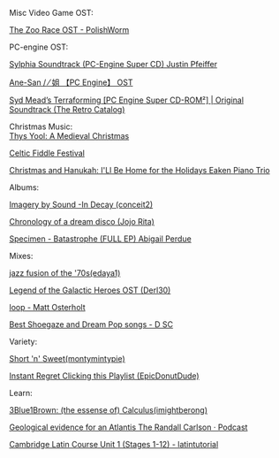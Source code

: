 Misc Video Game OST:

[The Zoo Race OST - PolishWorm](https://youtube.com/playlist?list=PLOJErpyswxzMIw5M0tB4wrQsZ-ak7WoWK)  



PC-engine OST:  

[Sylphia Soundtrack (PC-Engine Super CD)
Justin Pfeiffer](https://www.youtube.com/playlist?list=PLS33sdp5dtRmI6x3CUUaZ1trFnDLUSrP1)  

[Ane-San / ⁄ 姐 【PC Engine】 OST](https://www.youtube.com/playlist?list=PL8x7wHq_i5DdyzSsi7_qRqqT1nQIY3YZQ)  

[Syd Mead’s Terraforming [PC Engine Super CD-ROM²] | Original Soundtrack (The Retro Catalog)](https://www.youtube.com/playlist?list=PLVMVbsTFPOy8JfcAaASJQyq2Zcf8yyyGR)  



Christmas Music:  
[Thys Yool: A Medieval Christmas](https://www.youtube.com/playlist?list=OLAK5uy_luJyiM0Kv-ZRK6TlRgfkmOia-AjBfYMe4)  

[Celtic Fiddle Festival](https://www.youtube.com/playlist?list=OLAK5uy_lA9YIE8DZSx8ISc7QM4UkxhlWd9ZaLpFA)  

[Christmas and Hanukah: I'Ll Be Home for the Holidays
Eaken Piano Trio](https://www.youtube.com/playlist?list=OLAK5uy_lFXkl8NOR5YUdiPpLgCNFb79IxgAXI_xo)  


Albums:  

[Imagery by Sound -In Decay (conceit2)](https://youtube.com/playlist?list=PLBKVN8MW0_1ZpnXeUdg3JL7CxkKV43TzH)  

[Chronology of a dream disco (Jojo Rita)](https://www.youtube.com/playlist?list=PLNe5B7pDzB0DF3-lFU4_pTzLklzUAJHSG)  

[Specimen - Batastrophe (FULL EP) Abigail Perdue](https://www.youtube.com/playlist?list=PLUJXUnTA4ULi3MyluxKMbQJ3mPfbJJ65f)  




Mixes:  

[jazz fusion of the '70s(edaya1)](https://www.youtube.com/playlist?list=PLDAt_4uwQO2LJnZZ7ZKQpEZBqWxYVZu_x)  

[Legend of the Galactic Heroes OST (Derl30)](https://www.youtube.com/playlist?list=PLviRCiujlzqCYuoMJzMtpbR3seP3r_duP)  

[loop - Matt Osterholt](https://www.youtube.com/playlist?list=PLf9WFU11J1EOHyakz5Qz8YiotBz7R-aGt)  

[Best Shoegaze and Dream Pop songs - D SC](https://www.youtube.com/playlist?list=PLsEc7Aw3YxEpeL9WwsjTqzgzmtW5-p9ZK)  




Variety:  

[Short 'n' Sweet(montymintypie)](https://www.youtube.com/playlist?list=PLDAt_4uwQO2LJnZZ7ZKQpEZBqWxYVZu_x)  

[Instant Regret Clicking this Playlist (EpicDonutDude)](https://www.youtube.com/playlist?list=PLv3TTBr1W_9tppikBxAE_G6qjWdBljBHJ)  


Learn:  

[3Blue1Brown: (the essense of) Calculus(imightberong)](https://www.youtube.com/playlist?list=PL0-GT3co4r2wlh6UHTUeQsrf3mlS2lk6x)  

[Geological evidence for an Atlantis The Randall Carlson · Podcast](https://www.youtube.com/playlist?list=PLHY4t-R0YADgezVzUysTl_xOKUkScRm7m)  

[Cambridge Latin Course Unit 1 (Stages 1-12) - latintutorial](https://www.youtube.com/playlist?list=PLI76N29qybf8a9pkSzD9X0PX3a3PgO2_-)  





